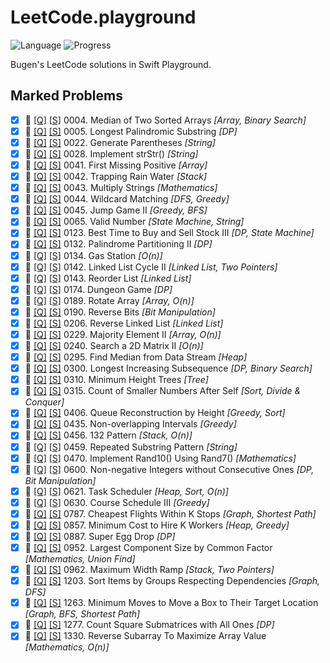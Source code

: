 # LeetCode.playground
![Language](https://img.shields.io/badge/Language-Swift%205.3-orange.svg)
![Progress](https://img.shields.io/badge/Count-42-orange.svg)

Bugen's LeetCode solutions in Swift Playground.
## **Marked** Problems
- [X] 🔞 [[Q]](https://leetcode.com/problems/median-of-two-sorted-arrays/) [[S]](../LeetCode.playground/Pages/4-Median%20of%20Two%20Sorted%20Arrays.xcplaygroundpage/Contents.swift) 0004. Median of Two Sorted Arrays *[Array, Binary Search]*
- [X] 🔞 [[Q]](https://leetcode.com/problems/longest-palindromic-substring/) [[S]](../LeetCode.playground/Pages/5-Longest%20Palindromic%20Substring.xcplaygroundpage/Contents.swift) 0005. Longest Palindromic Substring *[DP]*
- [X] 🔞 [[Q]](https://leetcode.com/problems/generate-parentheses/) [[S]](../LeetCode.playground/Pages/22.%20Generate%20Parentheses.xcplaygroundpage/Contents.swift) 0022. Generate Parentheses *[String]*
- [X] 🔞 [[Q]](https://leetcode.com/problems/implement-strstr/) [[S]](../LeetCode.playground/Pages/28.%20Implement%20strStr().xcplaygroundpage/Contents.swift) 0028. Implement strStr() *[String]*
- [X] 🔞 [[Q]](https://leetcode.com/problems/first-missing-positive/) [[S]](../LeetCode.playground/Pages/41.%20First%20Missing%20Positive.xcplaygroundpage/Contents.swift) 0041. First Missing Positive *[Array]*
- [X] 🔞 [[Q]](https://leetcode.com/problems/trapping-rain-water/) [[S]](../LeetCode.playground/Pages/42-Trapping%20Rain%20Water.xcplaygroundpage/Contents.swift) 0042. Trapping Rain Water *[Stack]*
- [X] 🔞 [[Q]](https://leetcode.com/problems/multiply-strings/) [[S]](../LeetCode.playground/Pages/43.%20Multiply%20Strings.xcplaygroundpage/Contents.swift) 0043. Multiply Strings *[Mathematics]*
- [X] 🔞 [[Q]](https://leetcode.com/problems/wildcard-matching/) [[S]](../LeetCode.playground/Pages/44-Wildcard%20Matching.xcplaygroundpage/Contents.swift) 0044. Wildcard Matching *[DFS, Greedy]*
- [X] 🔞 [[Q]](https://leetcode.com/problems/jump-game-ii/) [[S]](../LeetCode.playground/Pages/45-Jump%20Game%20II.xcplaygroundpage/Contents.swift) 0045. Jump Game II *[Greedy, BFS]*
- [X] 🔞 [[Q]](https://leetcode.com/problems/valid-number/) [[S]](../LeetCode.playground/Pages/65.%20Valid%20Number.xcplaygroundpage/Contents.swift) 0065. Valid Number *[State Machine, String]*
- [X] 🔞 [[Q]](https://leetcode.com/problems/best-time-to-buy-and-sell-stock-iii/) [[S]](../LeetCode.playground/Pages/123-Best%20Time%20to%20Buy%20and%20Sell%20Stock%20III.xcplaygroundpage/Contents.swift) 0123. Best Time to Buy and Sell Stock III *[DP, State Machine]*
- [X] 🔞 [[Q]](https://leetcode.com/problems/palindrome-partitioning-ii/) [[S]](../LeetCode.playground/Pages/132-Palindrome%20Partitioning%20II.xcplaygroundpage/Contents.swift) 0132. Palindrome Partitioning II *[DP]*
- [X] 🔞 [[Q]](https://leetcode.com/problems/gas-station/) [[S]](../LeetCode.playground/Pages/134.%20Gas%20Station.xcplaygroundpage/Contents.swift) 0134. Gas Station *[O(n)]*
- [X] 🔞 [[Q]](https://leetcode.com/problems/linked-list-cycle-ii/) [[S]](../LeetCode.playground/Pages/142.%20Linked%20List%20Cycle%20II.xcplaygroundpage/Contents.swift) 0142. Linked List Cycle II *[Linked List, Two Pointers]*
- [X] 🔞 [[Q]](https://leetcode.com/problems/reorder-list/) [[S]](../LeetCode.playground/Pages/143.%20Reorder%20List.xcplaygroundpage/Contents.swift) 0143. Reorder List *[Linked List]*
- [X] 🔞 [[Q]](https://leetcode.com/problems/dungeon-game/) [[S]](../LeetCode.playground/Pages/174.%20Dungeon%20Game.xcplaygroundpage/Contents.swift) 0174. Dungeon Game *[DP]*
- [X] 🔞 [[Q]](https://leetcode.com/problems/rotate-array/) [[S]](../LeetCode20Q4.playground/Pages/189.%20Rotate%20Array.xcplaygroundpage/Contents.swift) 0189. Rotate Array *[Array, O(n)]*
- [X] 🔞 [[Q]](https://leetcode.com/problems/reverse-bits/) [[S]](../LeetCode.playground/Pages/190.%20Reverse%20Bits.xcplaygroundpage/Contents.swift) 0190. Reverse Bits *[Bit Manipulation]*
- [X] 🔞 [[Q]](https://leetcode.com/problems/reverse-linked-list/) [[S]](../LeetCode.playground/Pages/206.%20Reverse%20Linked%20List.xcplaygroundpage/Contents.swift) 0206. Reverse Linked List *[Linked List]*
- [X] 🔞 [[Q]](https://leetcode.com/problems/majority-element-ii/) [[S]](../LeetCode.playground/Pages/229.%20Majority%20Element%20II.xcplaygroundpage/Contents.swift) 0229. Majority Element II *[Array, O(n)]*
- [X] 🔞 [[Q]](https://leetcode.com/problems/search-a-2d-matrix-ii/) [[S]](../LeetCode20Q4.playground/Pages/240.%20Search%20a%202D%20Matrix%20II.xcplaygroundpage/Contents.swift) 0240. Search a 2D Matrix II *[O(n)]*
- [X] 🔞 [[Q]](https://leetcode.com/problems/find-median-from-data-stream/) [[S]](../LeetCode.playground/Pages/295.%20Find%20Median%20from%20Data%20Stream.xcplaygroundpage/Contents.swift) 0295. Find Median from Data Stream *[Heap]*
- [X] 🔞 [[Q]](https://leetcode.com/problems/longest-increasing-subsequence/) [[S]](../LeetCode.playground/Pages/300.%20Longest%20Increasing%20Subsequence.xcplaygroundpage/Contents.swift) 0300. Longest Increasing Subsequence *[DP, Binary Search]*
- [X] 🔞 [[Q]](https://leetcode.com/problems/minimum-height-trees/) [[S]](../LeetCode.playground/Pages/310-Minimum%20Height%20Trees.xcplaygroundpage/Contents.swift) 0310. Minimum Height Trees *[Tree]*
- [X] 🔞 [[Q]](https://leetcode.com/problems/count-of-smaller-numbers-after-self/) [[S]](../LeetCode.playground/Pages/315.%20Count%20of%20Smaller%20Numbers%20After%20Self.xcplaygroundpage/Contents.swift) 0315. Count of Smaller Numbers After Self *[Sort, Divide & Conquer]*
- [X] 🔞 [[Q]](https://leetcode.com/problems/queue-reconstruction-by-height/) [[S]](../LeetCode.playground/Pages/406-Queue%20Reconstruction%20by%20Height.xcplaygroundpage/Contents.swift) 0406. Queue Reconstruction by Height *[Greedy, Sort]*
- [X] 🔞 [[Q]](https://leetcode.com/problems/non-overlapping-intervals/) [[S]](../LeetCode.playground/Pages/435.%20Non-overlapping%20Intervals.xcplaygroundpage/Contents.swift) 0435. Non-overlapping Intervals *[Greedy]*
- [X] 🔞 [[Q]](https://leetcode.com/problems/132-pattern/) [[S]](../LeetCode20Q4.playground/Pages/456.%20132%20Pattern.xcplaygroundpage/Contents.swift) 0456. 132 Pattern *[Stack, O(n)]*
- [X] 🔞 [[Q]](https://leetcode.com/problems/repeated-substring-pattern/) [[S]](../LeetCode.playground/Pages/459.%20Repeated%20Substring%20Pattern.xcplaygroundpage/Contents.swift) 0459. Repeated Substring Pattern *[String]*
- [X] 🔞 [[Q]](https://leetcode.com/problems/implement-rand10-using-rand7/) [[S]](../LeetCode.playground/Pages/470.%20Implement%20Rand10()%20Using%20Rand7().xcplaygroundpage/Contents.swift) 0470. Implement Rand10() Using Rand7() *[Mathematics]*
- [X] 🔞 [[Q]](https://leetcode.com/problems/non-negative-integers-without-consecutive-ones/) [[S]](../LeetCode.playground/Pages/600.%20Non-negative%20Integers%20without%20Consecutive%20Ones.xcplaygroundpage/Contents.swift) 0600. Non-negative Integers without Consecutive Ones *[DP, Bit Manipulation]*
- [X] 🔞 [[Q]](https://leetcode.com/problems/task-scheduler/) [[S]](../LeetCode.playground/Pages/621.%20Task%20Scheduler.xcplaygroundpage/Contents.swift) 0621. Task Scheduler *[Heap, Sort, O(n)]*
- [X] 🔞 [[Q]](https://leetcode.com/problems/course-schedule-iii/) [[S]](../LeetCode.playground/Pages/630.%20Course%20Schedule%20III.xcplaygroundpage/Contents.swift) 0630. Course Schedule III *[Greedy]*
- [X] 📝 [[Q]](https://leetcode.com/problems/cheapest-flights-within-k-stops/) [[S]](../LeetCode.playground/Pages/787.%20Cheapest%20Flights%20Within%20K%20Stops.xcplaygroundpage/Contents.swift) 0787. Cheapest Flights Within K Stops *[Graph, Shortest Path]*
- [X] 🔞 [[Q]](https://leetcode.com/problems/minimum-cost-to-hire-k-workers/) [[S]](../LeetCode.playground/Pages/857.%20Minimum%20Cost%20to%20Hire%20K%20Workers.xcplaygroundpage/Contents.swift) 0857. Minimum Cost to Hire K Workers *[Heap, Greedy]*
- [X] 🔞 [[Q]](https://leetcode.com/problems/super-egg-drop/) [[S]](../LeetCode.playground/Pages/887.%20Super%20Egg%20Drop.xcplaygroundpage/Contents.swift) 0887. Super Egg Drop *[DP]*
- [X] 🔞 [[Q]](https://leetcode.com/problems/largest-component-size-by-common-factor/) [[S]](../LeetCode.playground/Pages/952.%20Largest%20Component%20Size%20by%20Common%20Factor.xcplaygroundpage/Contents.swift) 0952. Largest Component Size by Common Factor *[Mathematics, Union Find]*
- [X] 🔞 [[Q]](https://leetcode.com/problems/maximum-width-ramp/) [[S]](../LeetCode.playground/Pages/962.%20Maximum%20Width%20Ramp.xcplaygroundpage/Contents.swift) 0962. Maximum Width Ramp *[Stack, Two Pointers]*
- [X] 🔞 [[Q]](https://leetcode.com/problems/sort-items-by-groups-respecting-dependencies/) [[S]](../LeetCode.playground/Pages/1203.%20Sort%20Items%20by%20Groups%20Respecting%20Dependencies.xcplaygroundpage/Contents.swift) 1203. Sort Items by Groups Respecting Dependencies *[Graph, DFS]*
- [X] 🔞 [[Q]](https://leetcode.com/problems/minimum-moves-to-move-a-box-to-their-target-location/) [[S]](../LeetCode.playground/Pages/1263-Minimum%20Moves%20to%20Move%20a%20Box%20to%20Their%20Target%20Location.xcplaygroundpage/Contents.swift) 1263. Minimum Moves to Move a Box to Their Target Location *[Graph, BFS, Shortest Path]*
- [X] 🔞 [[Q]](https://leetcode.com/problems/count-square-submatrices-with-all-ones/) [[S]](../LeetCode.playground/Pages/1277-Count%20Square%20Submatrices%20with%20All%20Ones.xcplaygroundpage/Contents.swift) 1277. Count Square Submatrices with All Ones *[DP]*
- [X] 🔞 [[Q]](https://leetcode.com/problems/reverse-subarray-to-maximize-array-value/) [[S]](../LeetCode.playground/Pages/1330.%20Reverse%20Subarray%20To%20Maximize%20Array%20Value.xcplaygroundpage/Contents.swift) 1330. Reverse Subarray To Maximize Array Value *[Mathematics, O(n)]*
